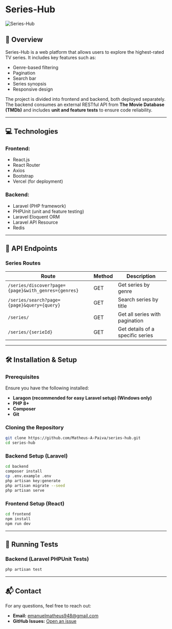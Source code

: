 # Series-Hub
![Series-Hub](serieshub.gif)

## 📌 Overview

Series-Hub is a web platform that allows users to explore the highest-rated TV series. It includes key features such as:

- Genre-based filtering
- Pagination
- Search bar
- Series synopsis
- Responsive design

The project is divided into frontend and backend, both deployed separately. The backend consumes an external RESTful API from **The Movie Database (TMDb)** and includes **unit and feature tests** to ensure code reliability.

---

## 💻 Technologies

### **Frontend:**

- React.js
- React Router
- Axios
- Bootstrap
- Vercel (for deployment)

### **Backend:**

- Laravel (PHP framework)
- PHPUnit (unit and feature testing)
- Laravel Eloquent ORM
- Laravel API Resource
- Redis

---

## 📜 API Endpoints

### **Series Routes**

| Route                                               | Method | Description                      |
| --------------------------------------------------- | ------ | -------------------------------- |
| `/series/discover?page={page}&with_genres={genres}` | GET    | Get series by genre              |
| `/series/search?page={page}&query={query}`          | GET    | Search series by title           |
| `/series/`                                          | GET    | Get all series with pagination   |
| `/series/{serieId}`                                 | GET    | Get details of a specific series |

---

## 🛠️ Installation & Setup

### **Prerequisites**

Ensure you have the following installed:
- **Laragon (recommended for easy Laravel setup) (Windows only)**
- **PHP 8+**
- **Composer**
- **Git**

### **Cloning the Repository**

```bash
git clone https://github.com/Matheus-A-Paiva/series-hub.git
cd series-hub
```

### **Backend Setup (Laravel)**

```bash
cd backend
composer install
cp .env.example .env
php artisan key:generate
php artisan migrate --seed
php artisan serve
```

### **Frontend Setup (React)**

```bash
cd frontend
npm install
npm run dev
```

---

## 🧪 Running Tests

### **Backend (Laravel PHPUnit Tests)**

```bash
php artisan test
```
---

## 📬 Contact

For any questions, feel free to reach out:

- **Email:** [emanuelmatheus948@gmail.com](mailto:emanuelmatheus948@gmail.com)
- **GitHub Issues:** [Open an issue](https://github.com/Matheus-A-Paiva/series-hub/issues)

